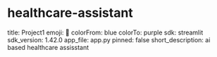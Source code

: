 # healthcare-assistant
title: Project1
emoji: 🦀
colorFrom: blue
colorTo: purple
sdk: streamlit
sdk_version: 1.42.0
app_file: app.py
pinned: false
short_description: ai based healthcare assisstant
